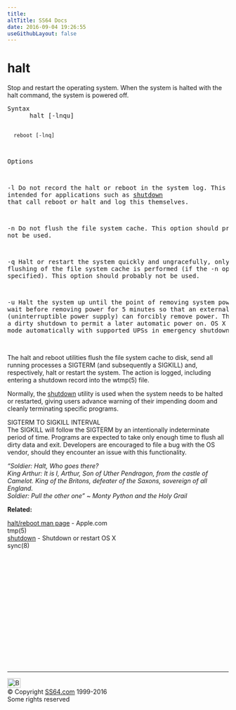 ```yaml
---
title:
altTitle: SS64 Docs
date: 2016-09-04 19:26:55
useGithubLayout: false
---
```

<!-- #BeginLibraryItem "/Library/head_osx.lbi" --><!-- #EndLibraryItem --><h1>halt</h1> 
<p>Stop and restart the operating system. When the system is halted with the halt command, the system is powered off.</p>
<pre>Syntax
      halt [-lnqu]

      reboot [-lnq]

Options

   -l      Do not record the halt or reboot in the system log.
           This option is intended for applications such as <a href="shutdown.html">shutdown</a>
           that call reboot or halt and log this themselves.

   -n      Do not flush the file system cache.
           This option should probably not be used.

   -q      Halt or restart the system quickly and ungracefully, only the flushing
           of the file system cache is performed (if the -n option is not specified).
           This option should probably not be used.

   -u      Halt the system up until the point of removing system power, but wait
           before removing power for 5 minutes so that an external UPS (uninterruptible
           power supply) can forcibly remove power.  This simulates a dirty shutdown to 
           permit a later automatic power on.
           OS X uses this mode automatically with supported UPSs in emergency shutdowns.
</pre>
<p><b><br>
</b> The halt and reboot utilities flush the file system cache to disk, send all running processes a SIGTERM (and subsequently a SIGKILL) and, respectively, halt or restart the system. The action is logged, including entering a shutdown record into the wtmp(5) file.</p>
<p>Normally, the <a href="shutdown.html">shutdown</a> utility is used when the system needs to be halted or restarted, giving users advance warning of their impending doom and cleanly terminating specific programs. </p>
<p>SIGTERM TO SIGKILL INTERVAL<br>
The SIGKILL will follow the SIGTERM by an intentionally indeterminate period of time.
Programs are expected to take only enough time to flush all dirty data and exit. Developers are encouraged to file a bug with the OS vendor, should they encounter an issue
with this functionality. </p>
<p class="quote"><i>“Soldier: Halt, Who goes there?<br>
King Arthur: It is I, Arthur, Son of Uther Pendragon, from the castle of Camelot. King of the Britons, defeater of the Saxons, sovereign of all England.<br>
Soldier: Pull the other one” ~ Monty Python and the Holy Grail</i></p>
<p><b>Related:</b></p>
<p><a href="https://developer.apple.com/legacy/library/documentation/Darwin/Reference/ManPages/man8/reboot.8.html">halt/reboot man page</a> - Apple.com<br>tmp(5)<br>
<a href="shutdown.html">shutdown</a> - Shutdown or restart OS X<br>
sync(8)</p><!-- #BeginLibraryItem "/Library/foot_osx.lbi" --><p>
<!-- OSX300 -->
<ins class="adsbygoogle" style="display:inline-block;width:300px;height:250px" data-ad-client="ca-pub-6140977852749469" data-ad-slot="1823340303"></ins>
<script>
(adsbygoogle = window.adsbygoogle || []).push({});
</script></p>
<hr>
<div id="bl" class="footer"><a href="reboot.html#"><img src="../images/top.png" width="30" height="22" alt="Back to the Top"></a></div>
<div id="br" class="footer, tagline">© Copyright <a href="http://ss64.com/">SS64.com</a> 1999-2016<br>
Some rights reserved</div><!-- #EndLibraryItem -->

